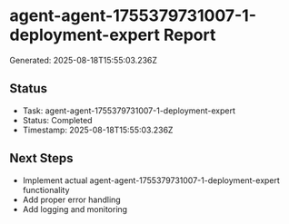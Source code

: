 # agent-agent-1755379731007-1-deployment-expert Report

Generated: 2025-08-18T15:55:03.236Z

## Status
- Task: agent-agent-1755379731007-1-deployment-expert
- Status: Completed
- Timestamp: 2025-08-18T15:55:03.236Z

## Next Steps
- Implement actual agent-agent-1755379731007-1-deployment-expert functionality
- Add proper error handling
- Add logging and monitoring
